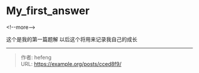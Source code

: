 # My_first_answer


&lt;!--more--&gt;

这个是我的第一篇题解  以后这个将用来记录我自己的成长



---

> 作者: hefeng  
> URL: https://example.org/posts/cced8f9/  

